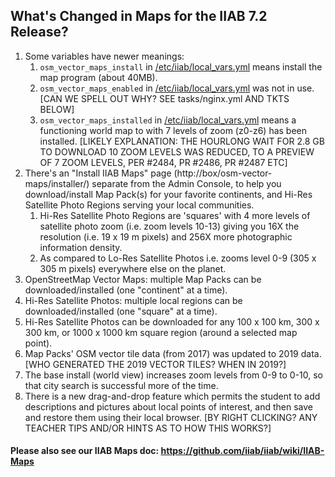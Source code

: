 ## What's Changed in Maps for the IIAB 7.2 Release?

1. Some variables have newer meanings:
    1. `osm_vector_maps_install` in [/etc/iiab/local_vars.yml](http://wiki.laptop.org/go/IIAB/FAQ#What_is_local_vars.yml_and_how_do_I_customize_it.3F) means install the map program (about 40MB).
    2. `osm_vector_maps_enabled` in [/etc/iiab/local_vars.yml](http://wiki.laptop.org/go/IIAB/FAQ#What_is_local_vars.yml_and_how_do_I_customize_it.3F) was not in use.  [CAN WE SPELL OUT WHY?  SEE tasks/nginx.yml AND TKTS BELOW]
    3. `osm_vector_maps_installed` in [/etc/iiab/local_vars.yml](http://wiki.laptop.org/go/IIAB/FAQ#What_is_local_vars.yml_and_how_do_I_customize_it.3F) means a functioning world map to with 7 levels of zoom (z0-z6) has been installed.  [LIKELY EXPLANATION: THE HOURLONG WAIT FOR 2.8 GB TO DOWNLOAD 10 ZOOM LEVELS WAS REDUCED, TO A PREVIEW OF 7 ZOOM LEVELS, PER #2484, PR #2486, PR #2487 ETC]
2. There's an "Install IIAB Maps" page (http://box/osm-vector-maps/installer/) separate from the Admin Console, to help you download/install Map Pack(s) for your favorite continents, and Hi-Res Satellite Photo Regions serving your local communities.
    1. Hi-Res Satellite Photo Regions are 'squares' with 4 more levels of satellite photo zoom (i.e. zoom levels 10-13) giving you 16X the resolution (i.e. 19 x 19 m pixels) and 256X more photographic information density.
    2. As compared to Lo-Res Satellite Photos i.e. zooms level 0-9 (305 x 305 m pixels) everywhere else on the planet.
3. OpenStreetMap Vector Maps: multiple Map Packs can be downloaded/installed (one "continent" at a time).
4. Hi-Res Satellite Photos: multiple local regions can be downloaded/installed (one "square" at a time).
5. Hi-Res Satellite Photos can be downloaded for any 100 x 100 km, 300 x 300 km, or 1000 x 1000 km square region (around a selected map point).
6. Map Packs' OSM vector tile data (from 2017) was updated to 2019 data.  [WHO GENERATED THE 2019 VECTOR TILES?  WHEN IN 2019?]
7. The base install (world view) increases zoom levels from 0-9 to 0-10, so that city search is successful more of the time.
8. There is a new drag-and-drop feature which permits the student to add descriptions and pictures about local points of interest, and then save and restore them using their local browser.  [BY RIGHT CLICKING?  ANY TEACHER TIPS AND/OR HINTS AS TO HOW THIS WORKS?]

#### Please also see our IIAB Maps doc: https://github.com/iiab/iiab/wiki/IIAB-Maps
